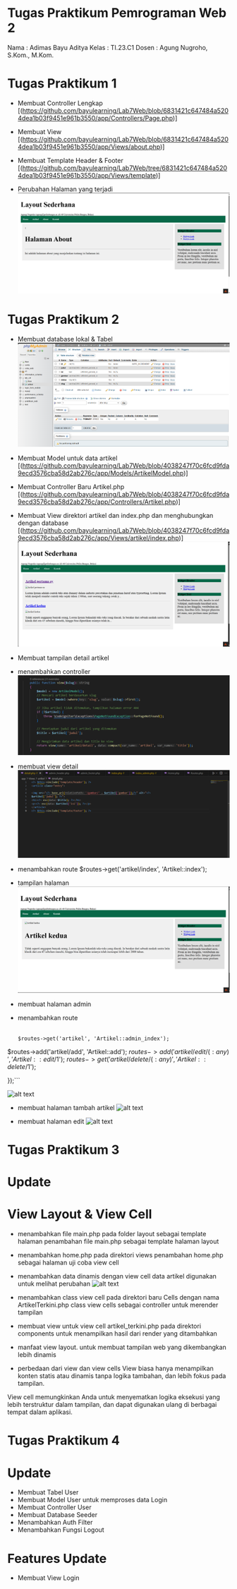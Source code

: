 # Tugas Praktikum Pemrograman Web 2

Nama : Adimas Bayu Aditya
Kelas : TI.23.C1
Dosen : Agung Nugroho, S.Kom., M.Kom.

# Tugas Praktikum 1

- Membuat Controller Lengkap
  [(https://github.com/bayulearning/Lab7Web/blob/6831421c647484a5204dea1b03f9451e961b3550/app/Controllers/Page.php)]

- Membuat View
  [(https://github.com/bayulearning/Lab7Web/blob/6831421c647484a5204dea1b03f9451e961b3550/app/Views/about.php)]

- Membuat Template Header & Footer
  [(https://github.com/bayulearning/Lab7Web/tree/6831421c647484a5204dea1b03f9451e961b3550/app/Views/template)]

- Perubahan Halaman yang terjadi
  ![alt text](image.png)

# Tugas Praktikum 2

- Membuat database lokal & Tabel
  ![alt text](image-1.png)

- Membuat Model untuk data artikel
  [(https://github.com/bayulearning/Lab7Web/blob/4038247f70c6fcd9fda9ecd3576cba58d2ab276c/app/Models/ArtikelModel.php)]

- Membuat Controller Baru Artikel.php
  [(https://github.com/bayulearning/Lab7Web/blob/4038247f70c6fcd9fda9ecd3576cba58d2ab276c/app/Controllers/Artikel.php)]

- Membuat View direktori artikel dan index.php dan menghubungkan dengan database
  [(https://github.com/bayulearning/Lab7Web/blob/4038247f70c6fcd9fda9ecd3576cba58d2ab276c/app/Views/artikel/index.php)]
  ![alt text](image-2.png)

- Membuat tampilan detail artikel
- menambahkan controller
  ![alt text](image-3.png)
- membuat view detail
  ![alt text](image-4.png)
- menambahkan route
  $routes->get('artikel/index', 'Artikel::index');
- tampilan halaman
  ![alt text](image-5.png)

- membuat halaman admin
- menambahkan route

  ```$routes->group('admin', function($routes) {

  $routes->get('artikel', 'Artikel::admin_index');
$routes->add('artikel/add', 'Artikel::add');
  $routes->add('artikel/edit/(:any)', 'Artikel::edit/$1');
$routes->get('artikel/delete/(:any)', 'Artikel::delete/$1');

  });```


![alt text](image-6.png)

- membuat halaman tambah artikel
  ![alt text](image-7.png)

- membuat halaman edit
  ![alt text](image-8.png)


# Tugas Praktikum 3
 # Update 
 # View Layout & View Cell
 - menambahkan file main.php pada folder layout sebagai template halaman
penambahan file main.php sebagai template halaman layout

 - menambahkan home.php pada direktori views
penambahan home.php sebagai halaman uji coba view cell

 - menambahkan data dinamis dengan view cell
data artikel digunakan untuk melihat perubahan
![alt text](image-9.png)
 - menambahkan class view cell pada direktori baru Cells dengan nama ArtikelTerkini.php
class view cells sebagai controller untuk merender tampilan

 - membuat view untuk view cell artikel_terkini.php pada direktori components
untuk menampilkan hasil dari render yang ditambahkan

- manfaat view layout. untuk membuat tampilan web yang dikembangkan lebih dinamis
- perbedaan dari view dan view cells
View biasa hanya menampilkan konten statis atau dinamis tanpa logika tambahan, dan lebih fokus pada tampilan.

View cell memungkinkan Anda untuk menyematkan logika eksekusi yang lebih terstruktur dalam tampilan, dan dapat digunakan ulang di berbagai tempat dalam aplikasi.


# Tugas Praktikum 4
# Update 

- Membuat Tabel User
- Membuat Model User
untuk memproses data Login
- Membuat Controller User
- Membuat Database Seeder
- Menambahkan Auth Filter
- Menambahkan Fungsi Logout

# Features Update
- Membuat View Login
